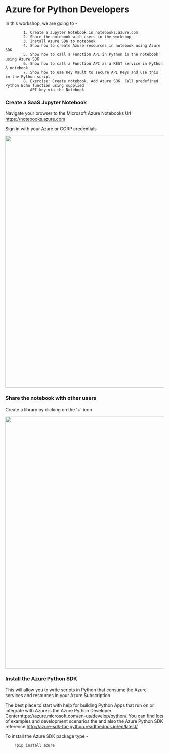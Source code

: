 
# Azure for Python Developers

 In this workshop, we are going to - 

			1. Create a Jupyter Notebook in notebooks.azure.com
			2. Share the notebook with users in the workshop
			3. Install Azure SDK to notebook
			4. Show how to create Azure resources in notebook using Azure SDK
			5. Show how to call a Function API in Python in the notebook using Azure SDK
			6. Show how to call a Function API as a REST service in Python & notebook
			7. Show how to use Key Vault to secure API Keys and use this in the Python script
			8. Exercise: Create notebook. Add Azure SDK. Call predefined Python Echo function using supplied 
			   API key via the Notebook

 ### Create a SaaS Jupyter Notebook
 
 Navigate your browser to the Microsoft Azure Notebooks Url https://notebooks.azure.com
 
 Sign in with your Azure or CORP credentials
 
 
 <img src="https://github.com/ben-houghton/azureforpython/blob/master/images/notebooksstart.PNG" width="800">


### Share the notebook with other users

Create a library by clicking on the '+' icon 

 <img src="https://github.com/ben-houghton/azureforpython/blob/master/images/notebookslogin.PNG" width="800">

### Install the Azure Python SDK

This will allow you to write scripts in Python that consume the Azure services and resources in your Azure Subscription

The best place to start with help for building Python Apps that run on or integrate with Azure is the Azure Python Developer Centerhttps://azure.microsoft.com/en-us/develop/python/. You can find lots of examples and development scenarios the and also the Azure Python SDK reference http://azure-sdk-for-python.readthedocs.io/en/latest/

To install the Azure SDK package type -

```javascript
	!pip install azure
```

